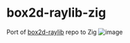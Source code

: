 # box2d-raylib-zig
Port of [box2d-raylib](https://github.com/erincatto/box2d-raylib) repo to Zig
![image](https://github.com/user-attachments/assets/f276c147-95af-4c99-a7a1-32700b8140cb)
